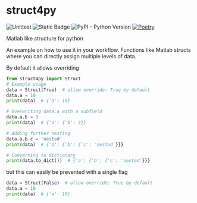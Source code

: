 # struct4py

![Unittest](https://github.com/ahartlba/decorator_validation/actions/workflows/testing.yml/badge.svg?branch=main)
![Static Badge](https://img.shields.io/badge/https%3A%2F%2Fimg.shields.io%2Fbadge%2Fcode%2520style-black-black?label=codestyle)
![PyPI - Python Version](https://img.shields.io/pypi/pyversions/decorator-validation)
[![Poetry](https://img.shields.io/endpoint?url=https://python-poetry.org/badge/v0.json)](https://python-poetry.org/)

Matlab like structure for python

An example on how to use it in your workflow.
Functions like Matlab structs where you can directly assign multiple levels of data.

By default it allows overriding

```py
from struct4py import Struct
# Example usage
data = Struct(True)  # allow override: True by default
data.a = 10
print(data)  # {'a': 10}

# Overwriting data.a with a subfield
data.a.b = 3
print(data)  # {'a': {'b': 3}}

# Adding further nesting
data.a.b.c = 'nested'
print(data)  # {'a': {'b': {'c': 'nested'}}}

# Converting to dictionary
print(data.to_dict())  # {'a': {'b': {'c': 'nested'}}}
```

but this can easily be prevented with a single flag

```py
data = Struct(False)  # allow override: True by default
data.a = 10
print(data)  # {'a': 10}
```
